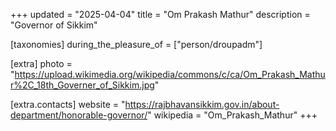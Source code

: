 +++
updated = "2025-04-04"
title = "Om Prakash Mathur"
description = "Governor of Sikkim"

[taxonomies]
during_the_pleasure_of = ["person/droupadm"]

[extra]
photo = "https://upload.wikimedia.org/wikipedia/commons/c/ca/Om_Prakash_Mathur%2C_18th_Governer_of_Sikkim.jpg"

[extra.contacts]
website = "https://rajbhavansikkim.gov.in/about-department/honorable-governor/"
wikipedia = "Om_Prakash_Mathur"
+++